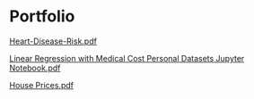 # Portfolio

[Heart-Disease-Risk.pdf](Predicting-Heart-Disease-Risk-Using-Clinical-Variables.pdf)

[Linear Regression with Medical Cost Personal Datasets Jupyter Notebook.pdf](Linear-Regression-with-Medical-Cost-Personal-Datasets-Jupyter-Notebook.pdf)

[House Prices.pdf](House-Prices.pdf)

